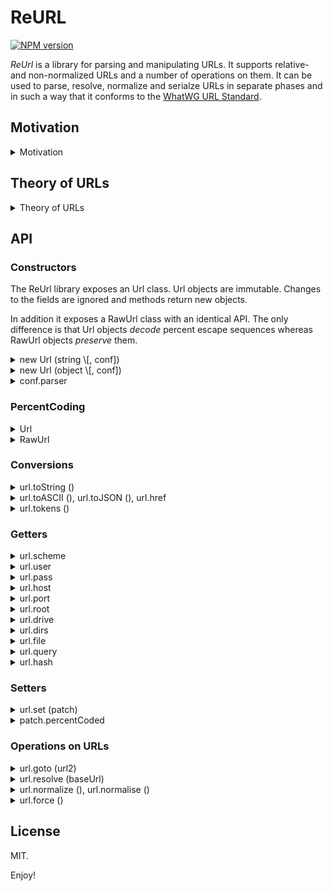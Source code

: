 # ReURL

[![NPM version][npm-image]][npm-url]

_ReUrl_ is a library for parsing and manipulating URLs. It supports relative- and non-normalized URLs and a number of operations on them. It can be used to parse, resolve, normalize and serialze URLs in separate phases and in such a way that it conforms to the [WhatWG URL Standard][1]. 

[1]: https://url.spec.whatwg.org/
[npm-image]: https://img.shields.io/npm/v/reurl.svg
[npm-url]: https://npmjs.org/package/reurl

## Motivation
<details><summary> Motivation </summary>

I wrote this library because I needed a library that supported non-normalized and relative URLs but I also wanted to be certain that it followed the specification completely. 

The [WhatWG URL Standard][1] defines URLs in terms of a parser algorithm that resolves URLs, normalizes URLs and serializes URL components in one pass. Thus to implement a library that follows the standard, but also supports more versatile set of operations on relative, and non-normalized URLs, I had to disentangle these phases from the specification and to some extent rephrase the specification in more elementary terms. 

Eventually I came up with a small 'theory' of URLs that I found very helpful and I based the library on that. 
</details>

## Theory of URLs

<details><summary>Theory of URLs</summary>

### URLs

An **URL** is a sequence of tokens where tokens are tuples (_type_, _value_), where

  - _type_ is taken from the set { **scheme**, **authority**, **drive**, **root**, **directory**, **file**, **query**, **fragment** } and
  - if _type_ is **authority** then value is an **Authority**, otherwise value is a string.

URLs are subject to the following structural constraints:

  - URLs contain at most one token per type, except for **directory**-tokens (of which they may have any amount),
  - tokens are ordered by type according to **scheme** < **authority** < **drive** < **root** < **directory** < **file** < **query** < **fragment** and
  - if an URL has an **authority** or a **drive** token, and it has a **directory** or a **file** token, then it also has a **root** token. 

An **Authority** is a named tuple (_username_, _password_, _hostname_, _port_) where

  - _hostname_ is an ipv6-address, an opaque-host-string, an ipv4-address, a domain (-string) or the empty string. 
  - _username_ and _password_ are either null or a string,
  - port is either null or an integer in the range 0 to 2<sup>16</sup>–1. 

Autorities are subject to the following constraints:

  - if _password_ is a string, then _username_ is a string.  
  - if _hostname_ is the empty string, then _port_, _username_ and _password_ are null. 


### File URLs

There are two additional constraints that set file URLs apart form non-file URLs. 

- If an URL has a **scheme** token whose value _is not_ `file` then it must not have a **drive** token. 
- If an URL has a **scheme** token whose value _is_ `file` and it has an **authority** token then *password*, *username* and *port* must be null. 


### Operations on URLs

By the definition above, URLs are a special case of ordered lists, where 
the ordering reflects the hierarchical structure of the URL. 
This makes it relatively easy to define and implement the key operations on URLs, as follows:

* The **type** of an URL (type _url_) is defined to be:
  - **fragment** if _url_ is the empty URL.
  - The type of its first token otherwise. 

* The **type-limited prefix** (_url1_ upto _t_) is defined to be
  - the _shortest_ prefix of _url1_ that contains
    - all tokens of _url1_ with a type strictly smaller than _t_ and
    - all **directory** tokens with a type weakly smaller than _t_. 

* The **goto** operation (_url1_ goto _url2_) is defined to return:
  - the _shortest_ URL that has _url1_ upto (type _url2_) as a prefix and _url2_ as a postfix. 

* The **_nonstrict_ goto** operation (_url1_ goto' _url2_) is defined to be (_url1_ goto _url2'_) where
  - _url2'_ is _url2_ with the **scheme** token removed if it equals the **scheme** token of _url1_, or _url2_ otherwise. 


### Properties

Some properties of URLs and their operations:

- type (url1 goto url2) is the least type of {type url1, type url2}. 
- (url1 goto url2) goto url3 = url1 goto (url2 goto url3). 
- empty goto url2 = url2. 
- url1 goto empty = url1 is **not** true in general (the fragment is dropped). 
- similar for goto'. 
- url2 is a postfix of (url1 goto url2) but not necessarily of (url1 goto' url2).
</details>

## API

### Constructors

The ReUrl library exposes an Url class. Url objects are immutable. Changes to the fields are ignored and methods return new objects. 

In addition it exposes a RawUrl class with an identical API. The only difference is that Url objects _decode_ percent escape sequences whereas RawUrl objects _preserve_ them. 


<details><summary>new Url (string \[, conf])</summary>

Construct a new Url object from an URL-string. The optional _conf_ argument, if present must be a configuration object as described below. 

```javascript
var url = new Url ('sc:/foo/bar')
console.log ([...url.tokens ()])
// => [ ['scheme', 'sc'], ['root', '/'], ['dir', 'foo'], ['file', 'bar'] ]
```
</details>
<details><summary>new Url (object \[, conf])</summary>

Construct a new Url object from any object, possibly an Url object itself. The optional conf argument, if present, must be a configuration object as described below. 
Throws an error if the object cannot be coerced into a valid URL. 

```javascript
var url = new Url ({ scheme:'file', dirs:['foo', 'buzz'], file:'abc' })
console.log (url.toString ())
// => 'file:foo/buzz/abc'
```
</details>
<details><summary>conf.parser</summary>

You can pass a configuration object with a **parser** property to the Url constructor to trigger scheme-specific parsing behaviour for relative, scheme-less URL-strings. 

The scheme determines support for windows drive-letters and backslash separators.
Drive-letters are only supported in `file` URL-strings, and backslash separators are limited to `file`, `http`, `https`, `ws`, `wss` and `ftp` URL-strings. 

```javascript
var url = new Url ('/c:/foo\\bar', { parser:'file' })
console.log ([...url.tokens ()])
// => [ ['drive', 'c:'], ['root', '/'], ['dir', 'foo'], ['file', 'bar'] ]
```
```javascript
var url = new Url ('/c:/foo\\bar', { parser:'http' })
console.log ([...url.tokens ()])
// => [ ['root', '/'], ['dir', 'c:'], ['dir', 'foo'], ['file', 'bar'] ]
```
```javascript
var url = new Url ('/c:/foo\\bar')
console.log ([...url.tokens ()])
// => [ ['root', '/'], ['dir', 'c:'], ['file', 'foo\\bar'] ]
```
</details>

### PercentCoding

<details><summary>Url</summary>

For Url objects the URL parser **decodes** percent-escape-sequences, getters report percent-decoded values and the _set_ method assumes that its input is percent-decoded unless explicitly specified otherwise. 

```javascript
var url = new Url ('//host/%61bc')
url.file // => 'abc'
url = url.set ({ query:'%def' })
url.query // => '%def'
url.toString () // => '//host/abc?%25def'
```

</details>
<details><summary>RawUrl</summary>

For RawUrl objects the parser **preserves** percent-escape-sequences, getters report values with percent-escape-sequenes preserved and _set_ expects values in which % signs start a percent-escape sequence. 

```javascript
var url = new RawUrl ('//host/%61bc')
url.file // => '%61bc'
url = url.set ({ query:'%25%64ef' })
url.query // => '%25%64ef'
url.toString () // => '//host/%61bc?%25%64ef'
```
</details>

### Conversions

<details><summary>url.toString ()</summary>

Converts an Url object to a string. Percent encodes only a minimal set of codepoints. The resulting string may contain non-ASCII codepoints. 

```javascript
var url = new Url ('http://🌿🌿🌿/{braces}/hʌɪ')
url.toString ()
// => 'http://🌿🌿🌿/%7Bitem1%7D/hʌɪ'
```

</details>
<details><summary>url.toASCII (), url.toJSON (), url.href</summary>

Converts an Url object to a string that only contains ASCII code points.  Non-ASCII codepoints in components will be percent encoded and/ or punycoded. 

```javascript
var url = new Url ('http://🌿🌿🌿/{braces}/hʌɪ')
url.toASCII ()
// => 'http://xn--8h8haa/%7Bitem1%7D/h%CA%8C%C9%AA'
```
</details>
<details><summary>url.tokens ()</summary>

Returns a token iterator for the Url, modeling the sequence of URL tokens as described in the [theory](#theory) section above. 

```javascript
[...new Url ('http://example.com/foo/bar/baz?q#h') .tokens ()]
// => 
// [ [ 'scheme', 'http' ],
//   [ 'auth', { user: null, pass: null, host: 'example.com', port: null } ],
//   [ 'root', '/' ],
//   [ 'dir', 'foo' ],
//   [ 'dir', 'bar' ],
//   [ 'file', 'baz' ],
//   [ 'query', 'q' ],
//   [ 'hash', 'h' ] ]
```
</details>


### Getters

<details><summary>url.scheme</summary>

A getter that returns the scheme of `url` as a string,
or `null` if no scheme part is present (e.g. in relative URLs) . 

```javascript
new Url ('http://foo?search#baz') .scheme
// => 'http'
```

```javascript
new Url ('/abc/?') .scheme
// => null
```
</details>
<details><summary>url.user</summary>

A getter that returns the username of `url` as a string,
or `null` if the URL has no authority or credentials. 

```javascript
new Url ('http://joe@localhost') .user
// => 'joe'
```

```javascript
new Url ('//host/abc') .user
// => null
```
</details>
<details><summary>url.pass</summary>

A getter that returns the password of `url` as a string,
or `null` if the URL has no authority, credentials or password. 

```javascript
new Url ('http://joe@localhost') .pass
// => null
```

```javascript
new Url ('http://host') .pass
// => null
```

```javascript
new Url ('http://joe:pass@localhost') .pass
// => 'pass'
```

```javascript
new Url ('http://joe:@localhost') .pass
// => ''
```
</details>
<details><summary>url.host</summary>

A getter that returns the hostname of `url` as a string,
or `null` if no authority is present. 

```javascript
new Url ('http://localhost') .host
// => 'localhost'
```

```javascript
new Url ('http:foo') .host
// => null
```

```javascript
new Url ('/foo') .host
// => null
```
</details>
<details><summary>url.port</summary>

A getter that returns the port of `url`,
or `null` if no authority or port are present. 

```javascript
new Url ('http://localhost:8080') .port
// => 8080
```

```javascript
new Url ('foo://host:/foo') .port
// => ''
```

```javascript
new Url ('foo://host/foo') .port
// => null
```
</details>
<details><summary>url.root</summary>

A getter that returns a string `'/'` if `url` has an absolute path
or `null` otherwise.  
It is possible for file URLs to have a drive, but not a root. 

```javascript
new Url ('foo://localhost?q') .root
// => null
```

```javascript
new Url ('foo://localhost/') .root
// => '/'
```

```javascript
new Url ('foo/bar') .root
// => null
```

```javascript
new Url ('/foo/bar') .root
// => '/'
```

```javascript
new Url ('file://c:') .root
// => null
```

```javascript
new Url ('file://c:/') .root
// => '/'
```
</details>
<details><summary>url.drive</summary>

A getter that returns the drive of `url` as a string
or `null` if no drive is present.  
Note that the presence of drives
depends on the parser settings and/ or URL scheme. 

```javascript
new Url ('file://c:') .drive
// => 'c:'
```

```javascript
new Url ('http://c:') .drive
// => null
```

```javascript
new Url ('/c:/foo/bar', 'file') .drive
// => 'c:'
```

```javascript
new Url ('/c:/foo/bar') .drive
// => null
```
</details>
<details><summary>url.dirs</summary>

TODO

</details>
<details><summary>url.file</summary>

TODO

</details>
<details><summary>url.query</summary>

A getter that returns the query part of `url` as a string,
or `null` if no such part is present. 

```javascript
new Url ('http://foo?search#baz') .query
// => 'search'
```

```javascript
new Url ('/abc/?') .query
// => ''
```

```javascript
new Url ('/abc/') .query
// => null
```
</details>
<details><summary>url.hash</summary>

A getter that returns the hash part of `url` as a string, 
or `null` if no such part is present. 

```javascript
new Url ('http://foo#baz') .hash
// => 'baz'
```

```javascript
new Url ('/abc/#') .hash
// => ''
```

```javascript
new Url ('/abc/') .hash
// => null
```
</details>


### Setters

<details><summary>url.set (patch)</summary>

Url objects are immutable, therefore setting and removing components is achieved via a _set_ method that takes a _patch_ object. 

The _patch_ object may contain one or more keys being 
**scheme**, **user**, **pass**, **host**, **port**, **drive**, **root**, **dirs**, **file**, **query** and/ or **hash**. To remove a component you can set its value to null.

If present;
– **port** must be `null`, a string, or a number
– **dirs** must be an array of strings
– **root** may be anything and is converted to `'/'` if truth-y and to `null` otherwise
– all others must be `null` or a string. 

```javascript
new Url ('//host/dir/file')
  .set ({ host:null, query:'q', hash:'h' })
  .toString ()
// => '/dir/file?q#h'
```

##### Additional resets

For security reasons, setting the **user** will reset **pass** to `null` unless a value is supplied for it as well. 
Setting the **host** will reset **user**, **pass** and **port** to `null` unless values are supplied for them as well. 

```javascript
new Url ('http://joe:secret@example.com')
  .set ({ user:'jane' })
  .toString ()
// => 'http://jane@example.com'
```
```javascript
new Url ('http://joe:secret@localhost:8080')
  .set ({ host:'example.com' })
  .toString ()
// => 'http://example.com'
```


</details>
<details><summary>patch.percentCoded</summary>

The _patch_ may have an additional key **percentCoded** with a boolean value to indicate that strings in the patch contain percent encode sequences.

This means that you can pass percent-_encoded_ values to Url.set by explicity setting **percentCoded** to true. The values will then be decoded. 

```javascript
var url = new Url ('//host/')
url = url.set ({ file:'%61bc-%25-sign', percentCoded:true })
url.file // => 'abc-%-sign'
log (url.toString ()) // => '//host/abc-%25-sign'
```

You can pass percent-_decoded_ values to RawUrl.set by explicitly setting **percentCoded** to false. Percent characters in values will then be encoded; specifically, they will be replaced with `%25`. 

```javascript
var rawUrl = new RawUrl ('//host/')
rawUrl = rawUrl.set ({ file:'abc-%-sign', percentCoded:false })
rawUrl.file // => 'abc-%25-sign'
rawUrl.toString () // => '//host/abc-%25-sign'
```

**Note** that if no percentCoded value is specified, then Url.set assumes percentCoded to be _false_ whilst RawUrl.set assumes percentCoded to be _true_. 

```javascript
var url = new Url ('//host/') .set ({ file:'%61bc' })
url.file // => '%61bc'
url.toString () // => '//host/%2561bc'
```
```javascript
var rawUrl = new RawUrl ('//host/') .set ({ file:'%61bc' })
url.file // => '%61bc'
rawUrl.toString () // => '//host/%61bc'
```

</details>


### Operations on URLs

<details><summary>url.goto (url2)</summary>

Returns a new Url object by 'extending' `url` with `url2`, where url2 may be a string or an Url object. 

```javascript
new Url ('/foo/bar') .goto ('baz/index.html') .toString ()
// => '/foo/baz/index.html'
```
```javascript
new Url ('/foo/bar') .goto ('//host/path') .toString ()
// => '//host/path'
```
```javascript
new Url ('http://foo/bar/baz/') .goto ('./../bee') .toString ()
// => 'http://foo/bar/baz/./../bee'
```

If `other` is a string, it will be parsed with the scheme of `url` as a fallback scheme. TODO if the scheme is null, use the conf of `url`. 

```javascript
new Url ('file://host/dir/') .goto ('/c:/dir2/') .toString ()
// => 'file://host/c:/dir2/'
```

</details>
<details><summary>url.resolve (baseUrl)</summary>

Resolve an Url object `url` against a baseUrl. This is similar to
`baseUrl.goto (url)` but in addition it throws an error if it would not result in a base URL, being an URL that has at least a scheme and an authority. 
</details>
<details><summary>url.normalize (), url.normalise ()</summary>

Returns a new Url object by normalizing `url`. 
This interprets a.o. `.` and `..` segments within the path and removes default ports and trivial usernames/ passwords from the authority of `url`. 

```javascript
new Url ('http://foo/bar/baz/./../bee') .normalize () .toString ()
// => 'http://foo/bar/bee'
```
</details>
<details><summary>url.force ()</summary>

Forcibly convert an Url to a base URL according to the WhatWG URL standard. 

- In `file` URLs without hostname, the hostname will be set to `''`. 
- For URLs that have a scheme being one of `http`, `https`, `ws`, `wss` or `ftp` and an absent or empty authority, the authority component will be 'stolen from the first nonempty path segment'. 
- An error is thrown if the Url cannot be forced. This happens if it has no scheme, or if it has an empty host and no non-empty path segment. 

```javascript
new Url ('http:foo/bar') .force () .toString ()
// => 'http://foo/bar'
```
```javascript
new Url ('http:/foo/bar') .force () .toString ()
// => 'http://foo/bar'
```
```javascript
new Url ('http://foo/bar') .force () .toString ()
// => 'http://foo/bar'
```
```javascript
new Url ('http:///foo/bar') .force () .toString ()
// => 'http://foo/bar'
```
</details>

## License

MIT. 

Enjoy!
